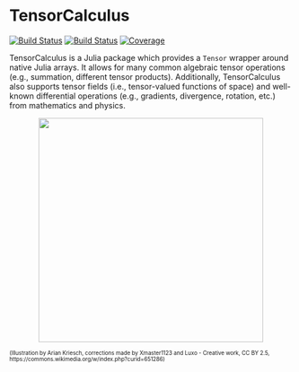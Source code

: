 # TensorCalculus

[![Build Status](https://github.com/icetube23/TensorCalculus.jl/actions/workflows/CI.yml/badge.svg?branch=main)](https://github.com/icetube23/TensorCalculus.jl/actions/workflows/CI.yml?query=branch%3Amain)
[![Build Status](https://travis-ci.com/PTW-Freiburg/SuperResolutionPOC.jl.svg?branch=master)](https://travis-ci.com/PTW-Freiburg/SuperResolutionPOC.jl)
[![Coverage](https://codecov.io/gh/icetube23/TensorCalculus.jl/branch/main/graph/badge.svg)](https://codecov.io/gh/icetube23/TensorCalculus.jl)

TensorCalculus is a Julia package which provides a `Tensor` wrapper around native Julia arrays. It allows for many common algebraic tensor operations (e.g., summation, different tensor products). Additionally, TensorCalculus also supports tensor fields (i.e., tensor-valued functions of space) and well-known differential operations (e.g., gradients, divergence, rotation, etc.) from mathematics and physics.
<p align="center">
<img width="400px" src="https://user-images.githubusercontent.com/34234056/150592559-52d797ce-dd6e-4f2c-8b57-ea273e3285b5.svg"/>
</p>
<sub><sub>(Illustration by Arian Kriesch, corrections made by Xmaster1123 and Luxo - Creative work, CC BY 2.5, https://commons.wikimedia.org/w/index.php?curid=651286)</sub></sub>
